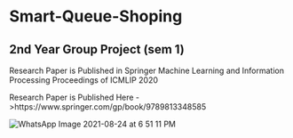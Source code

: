 
# Smart-Queue-Shoping
## 2nd Year Group Project (sem 1)

<p> Research Paper is Published in Springer 
Machine Learning and Information Processing
Proceedings of ICMLIP 2020 </p>

<p>
Research Paper is Published Here ->https://www.springer.com/gp/book/9789813348585
</p>

![WhatsApp Image 2021-08-24 at 6 51 11 PM](https://user-images.githubusercontent.com/45332512/130623891-28199c86-c7f9-4e39-9bbe-2f65eecfe676.jpeg)


